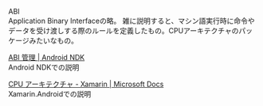ABI  
Application Binary Interfaceの略。
雑に説明すると、マシン語実行時に命令やデータを受け渡しする際のルールを定義したもの。CPUアーキテクチャのパッケージみたいなもの。

[ABI 管理 | Android NDK](https://developer.android.com/ndk/guides/abis?hl=ja)  
Android NDKでの説明

[CPU アーキテクチャ - Xamarin | Microsoft Docs](https://docs.microsoft.com/ja-jp/xamarin/android/app-fundamentals/cpu-architectures?tabs=windows)  
Xamarin.Androidでの説明
